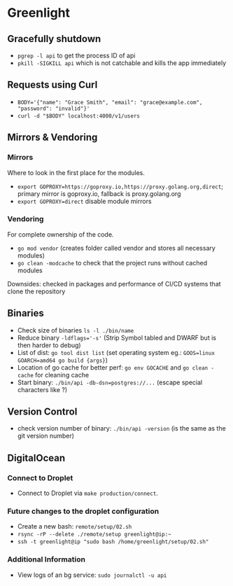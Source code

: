 # Greenlight

## Gracefully shutdown

- `pgrep -l api` to get the process ID of api
- `pkill -SIGKILL api` which is not catchable and kills the app immediately

## Requests using Curl

- `BODY='{"name": "Grace Smith", "email": "grace@example.com", "password": "invalid"}'`
- `curl -d "$BODY" localhost:4000/v1/users`

## Mirrors & Vendoring

### Mirrors

Where to look in the first place for the modules.

- `export GOPROXY=https://goproxy.io,https://proxy.golang.org,direct`; primary mirror is goproxy.io, fallback is proxy.golang.org
- `export GOPROXY=direct` disable module mirrors

### Vendoring

For complete ownership of the code.

- `go mod vendor` (creates folder called vendor and stores all necessary modules)
- `go clean -modcache` to check that the project runs without cached modules

Downsides: checked in packages and performance of CI/CD systems that clone the repository

## Binaries

- Check size of binaries `ls -l ./bin/name`
- Reduce binary `-ldflags='-s'` (Strip Symbol tabled and DWARF but is then harder to debug)
- List of dist: `go tool dist list` (set operating system eg.: `GOOS=linux GOARCH=amd64 go build {args}`)
- Location of go cache for better perf: `go env GOCACHE` and `go clean -cache` for cleaning cache
- Start binary: `./bin/api -db-dsn=postgres://...` (escape special characters like ?)

## Version Control

- check version number of binary: `./bin/api -version` (is the same as the git version number)

## DigitalOcean

### Connect to Droplet

- Connect to Droplet via `make production/connect`.

### Future changes to the droplet configuration

- Create a new bash: `remote/setup/02.sh`
- `rsync -rP --delete ./remote/setup greenlight@ip:~`
- `ssh -t greenlight@ip "sudo bash /home/greenlight/setup/02.sh"`

### Additional Information

- View logs of an bg service: `sudo journalctl -u api`
